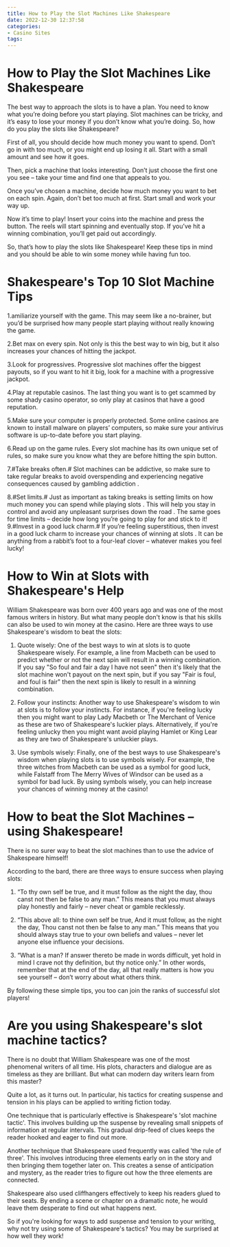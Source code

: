 ```yaml
---
title: How to Play the Slot Machines Like Shakespeare
date: 2022-12-30 12:37:58
categories:
- Casino Sites
tags:
---
```



#  How to Play the Slot Machines Like Shakespeare

The best way to approach the slots is to have a plan. You need to know what you’re doing before you start playing. Slot machines can be tricky, and it’s easy to lose your money if you don’t know what you’re doing. So, how do you play the slots like Shakespeare?

First of all, you should decide how much money you want to spend. Don’t go in with too much, or you might end up losing it all. Start with a small amount and see how it goes.

Then, pick a machine that looks interesting. Don’t just choose the first one you see – take your time and find one that appeals to you.

Once you’ve chosen a machine, decide how much money you want to bet on each spin. Again, don’t bet too much at first. Start small and work your way up.

Now it’s time to play! Insert your coins into the machine and press the button. The reels will start spinning and eventually stop. If you’ve hit a winning combination, you’ll get paid out accordingly.

So, that’s how to play the slots like Shakespeare! Keep these tips in mind and you should be able to win some money while having fun too.

#  Shakespeare's Top 10 Slot Machine Tips

1.amiliarize yourself with the game. This may seem like a no-brainer, but you’d be surprised how many people start playing without really knowing the game.

2.Bet max on every spin. Not only is this the best way to win big, but it also increases your chances of hitting the jackpot.

3.Look for progressives. Progressive slot machines offer the biggest payouts, so if you want to hit it big, look for a machine with a progressive jackpot.

4.Play at reputable casinos. The last thing you want is to get scammed by some shady casino operator, so only play at casinos that have a good reputation.

5.Make sure your computer is properly protected. Some online casinos are known to install malware on players’ computers, so make sure your antivirus software is up-to-date before you start playing.

6.Read up on the game rules. Every slot machine has its own unique set of rules, so make sure you know what they are before hitting the spin button.

7.#Take breaks often.# Slot machines can be addictive, so make sure to take regular breaks to avoid overspending and experiencing negative consequences caused by gambling addiction .

8.#Set limits.# Just as important as taking breaks is setting limits on how much money you can spend while playing slots . This will help you stay in control and avoid any unpleasant surprises down the road .
The same goes for time limits – decide how long you’re going to play for and stick to it!
9.#Invest in a good luck charm.# If you’re feeling superstitious, then invest in a good luck charm to increase your chances of winning at slots . It can be anything from a rabbit’s foot to a four-leaf clover – whatever makes you feel lucky!

#  How to Win at Slots with Shakespeare's Help

William Shakespeare was born over 400 years ago and was one of the most famous writers in history. But what many people don't know is that his skills can also be used to win money at the casino. Here are three ways to use Shakespeare's wisdom to beat the slots:

1. Quote wisely: One of the best ways to win at slots is to quote Shakespeare wisely. For example, a line from Macbeth can be used to predict whether or not the next spin will result in a winning combination. If you say "So foul and fair a day I have not seen" then it's likely that the slot machine won't payout on the next spin, but if you say "Fair is foul, and foul is fair" then the next spin is likely to result in a winning combination.

2. Follow your instincts: Another way to use Shakespeare's wisdom to win at slots is to follow your instincts. For instance, if you're feeling lucky then you might want to play Lady Macbeth or The Merchant of Venice as these are two of Shakespeare's luckier plays. Alternatively, if you're feeling unlucky then you might want avoid playing Hamlet or King Lear as they are two of Shakespeare's unluckier plays.

3. Use symbols wisely: Finally, one of the best ways to use Shakespeare's wisdom when playing slots is to use symbols wisely. For example, the three witches from Macbeth can be used as a symbol for good luck, while Falstaff from The Merry Wives of Windsor can be used as a symbol for bad luck. By using symbols wisely, you can help increase your chances of winning money at the casino!

#  How to beat the Slot Machines – using Shakespeare!

There is no surer way to beat the slot machines than to use the advice of Shakespeare himself!

According to the bard, there are three ways to ensure success when playing slots:

1) “To thy own self be true, and it must follow as the night the day, thou canst not then be false to any man.” This means that you must always play honestly and fairly – never cheat or gamble recklessly.

2) “This above all: to thine own self be true, And it must follow, as the night the day, Thou canst not then be false to any man.” This means that you should always stay true to your own beliefs and values – never let anyone else influence your decisions.

3) “What is a man? If answer thereto be made in words difficult, yet hold in mind I crave not thy definition, but thy notice only.” In other words, remember that at the end of the day, all that really matters is how you see yourself – don’t worry about what others think.

By following these simple tips, you too can join the ranks of successful slot players!

#  Are you using Shakespeare's slot machine tactics?

There is no doubt that William Shakespeare was one of the most phenomenal writers of all time. His plots, characters and dialogue are as timeless as they are brilliant. But what can modern day writers learn from this master?

Quite a lot, as it turns out. In particular, his tactics for creating suspense and tension in his plays can be applied to writing fiction today.

One technique that is particularly effective is Shakespeare's 'slot machine tactic'. This involves building up the suspense by revealing small snippets of information at regular intervals. This gradual drip-feed of clues keeps the reader hooked and eager to find out more.

Another technique that Shakespeare used frequently was called 'the rule of three'. This involves introducing three elements early on in the story and then bringing them together later on. This creates a sense of anticipation and mystery, as the reader tries to figure out how the three elements are connected.

Shakespeare also used cliffhangers effectively to keep his readers glued to their seats. By ending a scene or chapter on a dramatic note, he would leave them desperate to find out what happens next.

So if you're looking for ways to add suspense and tension to your writing, why not try using some of Shakespeare's tactics? You may be surprised at how well they work!